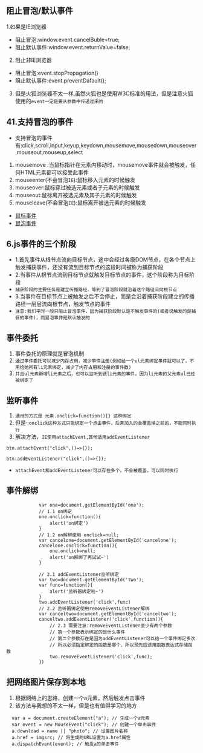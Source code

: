 ## 阻止冒泡/默认事件
1.如果是IE浏览器
* 阻止冒泡:window.event.cancelBuble=true;
* 阻止默认事件:window.event.returnValue=false;
2. 阻止非IE浏览器
* 阻止冒泡:event.stopPropagation()
* 阻止默认事件:event.preventDafault();
3. 但是火狐浏览器不太一样,虽然火狐也是使用W3C标准的用法，但是注意火狐使用的`event一定是要从参数中传递过来的`


## 41.支持冒泡的事件
* 支持冒泡的事件有:click,scroll,input,keyup,keydown,mousemove,mousedown,mouseover,mouseout,mouseup,select
1. mousemove :当鼠标指针在元素内移动时，mousemove事件就会被触发，任何HTML元素都可以接受此事件
2. mouseenter(不会冒泡`IE`):鼠标移入元素的时候触发
3. mouseover:鼠标穿过被选元素或者子元素的时候触发
4. mouseout:鼠标离开被选元素及其子元素的时候触发
5. mouseleave(不会冒泡`IE`):鼠标离开被选元素的时候触发
* [鼠标事件](https://blog.csdn.net/u010297791/article/details/57412796)
* [冒泡事件](https://www.cnblogs.com/rubylouvre/p/5080464.html)


## 6.js事件的三个阶段
* 1.首先事件从根节点流向目标节点，途中会经过各级DOM节点，在各个节点上触发捕获事件，还没有流到目标节点的这段时间被称为捕获阶段
* 2.当事件从根节点流到目标节点就触发目标节点的事件，这个阶段称为目标阶段
* `捕获阶段的主要任务是建立传播路经，等到了冒泡阶段就沿着这个路径流向根节点`
* 3.当事件在目标节点上被触发之后不会停止，而是会沿着捕获阶段建立的传播路径一层层流向根节点，触发节点的事件
* `注意:我们平时一般只阻止冒泡事件，因为捕获阶段默认是不触发事件的(或者说触发的是捕获的事件)，而冒泡事件是默认触发的`

## 事件委托
1. 事件委托的原理就是冒泡机制
2. `通过事件委托可以减少内存占用，减少事件注册(例如给一个ul元素绑定事件就可以了，不用给她所有li元素绑定，减少了内存占用和注册的事件数)`
3. `并且ul元素新增li元素之后，也可以监听到该li元素的事件，因为li元素的父元素ul已经被绑定了`

## 监听事件
1. `通用的方式是 元素.onclick=function(){} 这种绑定`
2. 但是··`onclick这种方式只能绑定一个点击事件，后来加入的会覆盖掉之前的，不能同时执行`
3. 解决方法，`IE使用attachEvent,其他适用addEventListener`
```
btn.attachEvent("click",()=>{});

btn.addEventListener("click",()=>{});
```
* `attachEvent和addEventListener可以存在多个，不会被覆盖，可以同时执行`

## 事件解绑
```
			var one=document.getElementById('one');
			// 1.1 on绑定
			one.onclick=function(){
				alert('on绑定')
			}
			// 1.2 on解绑使用 onclick=null;
			var cancelone=document.getElementById('cancelone');
			cancelone.onclick=function(){
				one.onclick=null;
				alert('on解绑了再试试~')
			}
			
			// 2.1 addEventListener监听绑定
			var two=document.getElementById('two');
			var func=function(){
				alert('监听器绑定啦~')
			}
			two.addEventListener('click',func)
			// 2.2 监听器绑定使用removeEventListener解绑
			var canceltwo=document.getElementById('canceltwo');
			canceltwo.addEventListener('click',function(){
				// 2.3 需要注意:removeEventListener至少有两个参数
				// 第一个参数表示绑定的是什么事件
				// 第二个参数存在是因为addEventListener可以给一个事件绑定多次
				// 所以必须指定绑定的函数是哪个，所以预先应该用函数表达式存储函数
				two.removeEventListener('click',func);
			})
```

## 把网络图片保存到本地
1. 根据网络上的思路，创建一个a元素，然后触发点击事件
2. 该方法与我想的不太一样，但是也有值得学习的地方
```
  var a = document.createElement("a"); // 生成一个a元素
  var event = new MouseEvent("click"); // 创建一个单击事件
  a.download = name || "photo"; // 设置图片名称
  a.href = imgsrc; // 将生成的URL设置为a.href属性
  a.dispatchEvent(event); // 触发a的单击事件